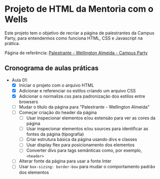 # Projeto de HTML da Mentoria com o Wells

Este projeto tem o objetivo de recriar a página de palestrantes da Campus Party, para entendermos como funciona HTML, CSS e Javascript na prática.

Página de referência: [Palestrante - Wellington Almeida - Campus Party](https://app.4.events/palestrante-wellington-almeida-4937-c18443)

## Cronograma de aulas práticas

- Aula 01:
  - [x] Iniciar o projeto com o arquivo HTML
  - [x] Adicionar e referenciar os estilos criando um arquivo CSS
  - [x] Adicionar o normalize.css para padronização dos estilos entre browsers
  - [ ] Mudar o título da página para "Palestrante - Wellington Almeida"
  - [ ] Começar criação do header da página
    - [ ] Usar inspecionar elementos e/ou extensão para ver as cores da página
    - [ ] Usar inspecionar elementos e/ou sources para identificar as fontes da página (tipografia)
    - [ ] Criar estrutura básica da página usando divs e classes
    - [ ] Usar display flex para posicionamento dos elementos
    - [ ] Converter divs para tags semânticas como, por exemplo, `<header>`
  - [ ] Alterar fonte da página para usar a fonte Inter
  - [ ] Usar `box-sizing: border-box` para mudar o comportamento padrão dos elementos
